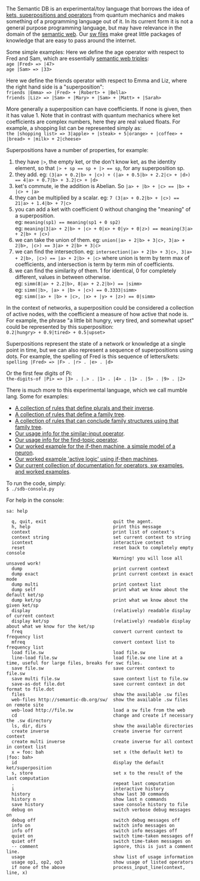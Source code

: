 The Semantic DB is an experimental/toy language that borrows the idea of [kets, superpositions and operators](https://en.wikipedia.org/wiki/Bra%E2%80%93ket_notation) from quantum mechanics and makes something of 
a programming language out of it. In its current form it is not a general purpose programming language, but may have relevance in the domain of the 
[semantic web](https://en.wikipedia.org/wiki/Semantic_Web). Our [sw files](http://semantic-db.org/sw/) make great little packages of knowledge that are easy to pass around the internet. 

Some simple examples:
Here we define the age operator with respect to Fred and Sam, which are essentially [semantic web triples](https://en.wikipedia.org/wiki/Semantic_triple):  
`age |Fred> => |47>`  
`age |Sam> => |33>`

Here we define the friends operator with respect to Emma and Liz, where the right hand side is a "superposition":  
`friends |Emma> => |Fred> + |Robert> + |Bella>`  
`friends |Liz> => |Sam> + |Mary> + |Sam> + |Matt> + |Sarah>`

More generally a superposition can have coefficients. If none is given, then it has value 1.
Note that in contrast with quantum mechanics where ket coefficients are complex numbers, here they are real valued floats.
For example, a shopping list can be represented simply as:  
`the |shopping list> => 3|apple> + |steak> + 5|orange> + |coffee> + |bread> + |milk> + 2|cheese>`

Superpositions have a number of properties, for example:
1) they have `|>`, the empty ket, or the don't know ket, as the identity element, so that `|> + sp == sp + |> == sp`, for any superposition sp.
2) they add. eg: `(3|a> + 0.2|b> + |c>) + (|a> + 0.5|b> + 2.2|c> + |d>) == 4|a> + 0.7|b> + 3.2|c> + |d>`
3) ket's commute, ie the addition is Abelian. So `|a> + |b> + |c> == |b> + |c> + |a>`
4) they can be multiplied by a scalar. eg: `7 (3|a> + 0.2|b> + |c>) == 21|a> + 1.4|b> + 7|c>`
5) you can add a ket with coefficient 0 without changing the "meaning" of a superposition.  
eg: `meaning(sp1) == meaning(sp1 + 0 sp2)`  
eg: `meaning(3|a> + 2|b> + |c> + 0|x> + 0|y> + 0|z>) == meaning(3|a> + 2|b> + |c>)`
6) we can take the union of them. eg: `union(|a> + 2|b> + 3|c>, 3|a> + 2|b>, |c>) == 3|a> + 2|b> + 3|c>`
7) we can find the intersection. eg: `intersection(|a> + 2|b> + 3|c>, 3|a> + 2|b>, |c>) == |a> + 2|b> + |c>`
where union is term by term max of coefficients, and intersection is term by term min of coefficients.
8) we can find the similarity of them. 1 for identical, 0 for completely different, values in between otherwise.  
eg: `simm(8|a> + 2.2|b>, 8|a> + 2.2|b>) == |simm>`  
eg: `simm(|b>, |a> + |b> + |c>) == 0.3333|simm>`  
eg: `simm(|a> + |b> + |c>, |x> + |y> + |z>) == 0|simm>`


In the context of networks, a superposition could be considered a collection of active nodes, with the coefficient a measure of how active that node is.
For example, the phrase "a little bit hungry, very tired, and somewhat upset" could be represented by this superposition:  
`0.2|hungry> + 0.9|tired> + 0.5|upset>`

Superpositions represent the state of a network or knowledge at a single point in time, but we can also represent a sequence of superpositions using dots.
For example, the spelling of Fred is this sequence of letters/kets:  
`spelling |Fred> => |F> . |r> . |e> . |d>`

Or the first few digits of Pi:  
`the-digits-of |Pi> => |3> . |.> . |1> . |4> . |1> . |5> . |9> . |2>`


There is much more to this experimental language, which we call mumble lang. Some for examples:
 * [A collection of rules that define plurals and their inverse](http://semantic-db.org/docs/usage/sw-examples/plural.sw).
 * [A collection of rules that define a family tree](http://semantic-db.org/docs/usage/sw-examples/family.sw).
 * [A collection of rules that can conclude family structures using that family tree](http://semantic-db.org/docs/usage/sw-examples/family-relations.sw).
 * [Our usage info for the similar-input operator](http://semantic-db.org/docs/usage/function-operators/similar-input.html).
 * [Our usage info for the find-topic operator](http://semantic-db.org/docs/usage/function-operators/find-topic.html).
 * [Our worked example for the if-then machine, a simple model of a neuron](http://semantic-db.org/docs/usage/worked-examples/if-then-machines.html).
 * [Our worked example 'active logic' using if-then machines](http://semantic-db.org/docs/usage/worked-examples/active-logic.html).
 * [Our current collection of documentation for operators, sw examples, and worked examples](http://semantic-db.org/docs/usage/).

To run the code, simply:  
`$ ./sdb-console.py`

For help in the console:
```
sa: help

  q, quit, exit                         quit the agent.
  h, help                               print this message
  context                               print list of context's
  context string                        set current context to string
  icontext                              interactive context
  reset                                 reset back to completely empty console
                                        Warning! you will lose all unsaved work!
  dump                                  print current context
  dump exact                            print current context in exact mode
  dump multi                            print context list
  dump self                             print what we know about the default ket/sp
  dump ket/sp                           print what we know about the given ket/sp
  display                               (relatively) readable display of current context
  display ket/sp                        (relatively) readable display about what we know for the ket/sp
  freq                                  convert current context to frequency list
  mfreq                                 convert context list to frequency list
  load file.sw                          load file.sw
  line-load file.sw                     load file.sw one line at a time, useful for large files, breaks for swc files.
  save file.sw                          save current context to file.sw
  save multi file.sw                    save context list to file.sw
  save-as-dot file.dot                  save current context in dot format to file.dot
  files                                 show the available .sw files
  web-files http://semantic-db.org/sw/  show the available .sw files on remote site
  web-load http://file.sw               load a sw file from the web
  cd                                    change and create if necessary the .sw directory
  ls, dir, dirs                         show the available directories
  create inverse                        create inverse for current context
  create multi inverse                  create inverse for all context in context list
  x = foo: bah                          set x (the default ket) to |foo: bah>
  id                                    display the default ket/superposition
  s, store                              set x to the result of the last computation
  .                                     repeat last computation
  i                                     interactive history
  history                               show last 30 commands
  history n                             show last n commands
  save history                          save console history to file
  debug on                              switch verbose debug messages on
  debug off                             switch debug messages off
  info on                               switch info messages on
  info off                              switch info messages off
  quiet on                              switch time-taken messages off
  quiet off                             switch time-taken messages on
  -- comment                            ignore, this is just a comment line.
  usage                                 show list of usage information
  usage op1, op2, op3                   show usage of listed operators
  if none of the above                  process_input_line(context, line, x)
```
